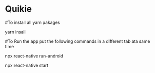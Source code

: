 # Quikie

#To install all yarn pakages

yarn insall

#To Run the app put the following commands in a different tab ata same time

npx react-native run-android

npx react-native start
